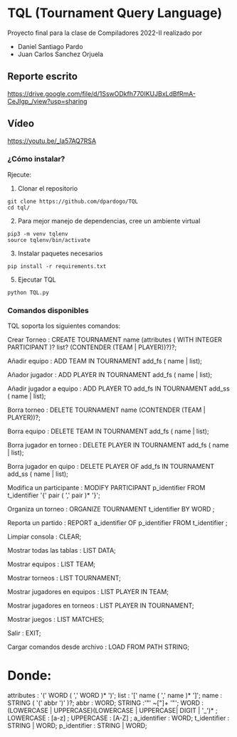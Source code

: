 # TQL (Tournament Query Language)
Proyecto final para la clase de Compiladores 2022-II realizado por 
- Daniel Santiago Pardo
- Juan Carlos Sanchez Orjuela

## Reporte escrito
https://drive.google.com/file/d/1SswODkfh770IKUJBxLdBfRmA-CeJIgp_/view?usp=sharing
## Vídeo
https://youtu.be/_Ia57AQ7RSA
### ¿Cómo instalar?
Rjecute:
1. Clonar el repositorio
```
git clone https://github.com/dpardogo/TQL
cd tql/
```
2. Para mejor manejo de dependencias, cree un ambiente virtual
```
pip3 -m venv tqlenv
source tqlenv/bin/activate
```
3. Instalar paquetes necesarios
```
pip install -r requirements.txt
```
5. Ejecutar TQL
```
python TQL.py
```
### Comandos disponibles
TQL soporta los siguientes comandos:

Crear Torneo        : CREATE TOURNAMENT name (attributes ( WITH INTEGER PARTICIPANT )? list? (CONTENDER (TEAM | PLAYER))?)?;

Añadir equipo           : ADD TEAM IN TOURNAMENT add_fs ( name | list);

Añador jugador          : ADD PLAYER IN TOURNAMENT add_fs  ( name | list);

Añadir jugador a equipo : ADD PLAYER TO add_fs IN TOURNAMENT add_ss  ( name | list);

Borra torneo             : DELETE TOURNAMENT name (CONTENDER (TEAM | PLAYER))?;

Borra equipo             : DELETE TEAM IN TOURNAMENT add_fs ( name | list);

Borra jugador en torneo  : DELETE PLAYER IN TOURNAMENT add_fs  ( name | list);

Borra jugador en quipo   : DELETE PLAYER OF add_fs IN TOURNAMENT add_ss  ( name | list);

Modifica un participante        : MODIFY PARTICIPANT p_identifier FROM t_identifier '{' pair ( ',' pair )* '}';

Organiza un torneo      : ORGANIZE TOURNAMENT t_identifier BY WORD ;

Reporta un partido        : REPORT a_identifier OF p_identifier FROM t_identifier ;


Limpiar consola               : CLEAR;

Mostrar todas las tablas      : LIST DATA;

Mostrar equipos               : LIST TEAM;

Mostrar torneos               : LIST TOURNAMENT;

Mostrar jugadores en equipos  : LIST PLAYER IN TEAM;

Mostrar jugadores en torneos  : LIST PLAYER IN TOURNAMENT;

Mostrar juegos                : LIST MATCHES;

Salir                         : EXIT;

Cargar comandos desde archivo : LOAD FROM PATH STRING;

# Donde:
attributes          : '(' WORD ( ',' WORD )* ')';
list                : '[' name ( ',' name )* ']';
name				: STRING ( '(' abbr ')' )?;
abbr                : WORD;
STRING              :'"' ~["]+ '"';
WORD				: (LOWERCASE | UPPERCASE)(LOWERCASE | UPPERCASE| DIGIT | '_')* ;
LOWERCASE           : [a-z] ;
UPPERCASE           : [A-Z] ;
a_identifier        : WORD;
t_identifier        : STRING | WORD;
p_identifier        : STRING | WORD;